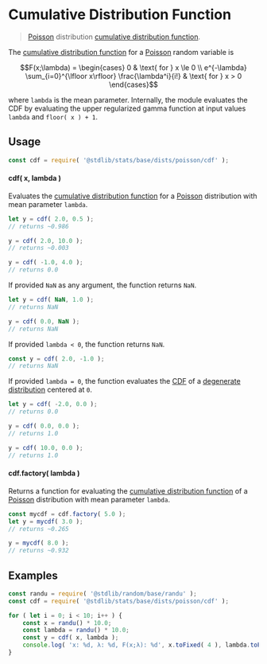 <!--

@license Apache-2.0

Copyright (c) 2018 The Stdlib Authors.

Licensed under the Apache License, Version 2.0 (the "License");
you may not use this file except in compliance with the License.
You may obtain a copy of the License at

   http://www.apache.org/licenses/LICENSE-2.0

Unless required by applicable law or agreed to in writing, software
distributed under the License is distributed on an "AS IS" BASIS,
WITHOUT WARRANTIES OR CONDITIONS OF ANY KIND, either express or implied.
See the License for the specific language governing permissions and
limitations under the License.

-->

# Cumulative Distribution Function

> [Poisson][poisson-distribution] distribution [cumulative distribution function][cdf].

<section class="intro">

The [cumulative distribution function][cdf] for a [Poisson][poisson-distribution] random variable is

<!-- <equation class="equation" label="eq:poisson_cdf" align="center" raw="F(x;\lambda) = \begin{cases} 0 & \text{ for } x \le 0 \\ e^{-\lambda} \sum_{i=0}^{\lfloor x\rfloor} \frac{\lambda^i}{i!} & \text{ for } x > 0 \end{cases}" alt="Cumulative distribution function for a Poisson distribution."> -->

```math
F(x;\lambda) = \begin{cases} 0 & \text{ for } x \le 0 \\ e^{-\lambda} \sum_{i=0}^{\lfloor x\rfloor} \frac{\lambda^i}{i!} & \text{ for } x > 0 \end{cases}
```

<!-- <div class="equation" align="center" data-raw-text="F(x;\lambda) = \begin{cases} 0 &amp; \text{ for } x \le 0 \\ e^{-\lambda} \sum_{i=0}^{\lfloor x\rfloor} \frac{\lambda^i}{i!} &amp; \text{ for } x &gt; 0 \end{cases}" data-equation="eq:poisson_cdf">
    <img src="https://cdn.jsdelivr.net/gh/stdlib-js/stdlib@51534079fef45e990850102147e8945fb023d1d0/lib/node_modules/@stdlib/stats/base/dists/poisson/cdf/docs/img/equation_poisson_cdf.svg" alt="Cumulative distribution function for a Poisson distribution.">
    <br>
</div> -->

<!-- </equation> -->

where `lambda` is the mean parameter. Internally, the module evaluates the CDF by evaluating the upper regularized gamma function at input values `lambda` and `floor( x ) + 1`.

</section>

<!-- /.intro -->

<section class="usage">

## Usage

```javascript
const cdf = require( '@stdlib/stats/base/dists/poisson/cdf' );
```

#### cdf( x, lambda )

Evaluates the [cumulative distribution function][cdf] for a [Poisson][poisson-distribution] distribution with mean parameter `lambda`.

```javascript
let y = cdf( 2.0, 0.5 );
// returns ~0.986

y = cdf( 2.0, 10.0 );
// returns ~0.003

y = cdf( -1.0, 4.0 );
// returns 0.0
```

If provided `NaN` as any argument, the function returns `NaN`.

```javascript
let y = cdf( NaN, 1.0 );
// returns NaN

y = cdf( 0.0, NaN );
// returns NaN
```

If provided `lambda < 0`, the function returns `NaN`.

```javascript
const y = cdf( 2.0, -1.0 );
// returns NaN
```

If provided `lambda = 0`, the function evaluates the [CDF][cdf] of a [degenerate distribution][degenerate-distribution] centered at `0`.

```javascript
let y = cdf( -2.0, 0.0 );
// returns 0.0

y = cdf( 0.0, 0.0 );
// returns 1.0

y = cdf( 10.0, 0.0 );
// returns 1.0
```

#### cdf.factory( lambda )

Returns a function for evaluating the [cumulative distribution function][cdf] of a [Poisson][poisson-distribution] distribution with mean parameter `lambda`.

```javascript
const mycdf = cdf.factory( 5.0 );
let y = mycdf( 3.0 );
// returns ~0.265

y = mycdf( 8.0 );
// returns ~0.932
```

</section>

<!-- /.usage -->

<section class="examples">

## Examples

<!-- eslint no-undef: "error" -->

```javascript
const randu = require( '@stdlib/random/base/randu' );
const cdf = require( '@stdlib/stats/base/dists/poisson/cdf' );

for ( let i = 0; i < 10; i++ ) {
    const x = randu() * 10.0;
    const lambda = randu() * 10.0;
    const y = cdf( x, lambda );
    console.log( 'x: %d, λ: %d, F(x;λ): %d', x.toFixed( 4 ), lambda.toFixed( 4 ), y.toFixed( 4 ) );
}
```

</section>

<!-- /.examples -->

<!-- Section for related `stdlib` packages. Do not manually edit this section, as it is automatically populated. -->

<section class="related">

</section>

<!-- /.related -->

<!-- Section for all links. Make sure to keep an empty line after the `section` element and another before the `/section` close. -->

<section class="links">

[cdf]: https://en.wikipedia.org/wiki/Cumulative_distribution_function

[degenerate-distribution]: https://en.wikipedia.org/wiki/Degenerate_distribution

[poisson-distribution]: https://en.wikipedia.org/wiki/Poisson_distribution

</section>

<!-- /.links -->
